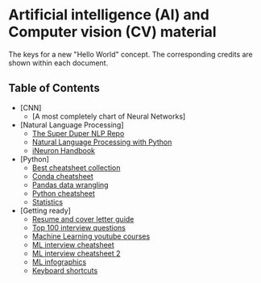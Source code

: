# Artificial intelligence (AI) and Computer vision (CV) material
The keys for a new "Hello World" concept.
The corresponding credits are shown within each document.

## Table of Contents

- [CNN]
    - [A most completely chart of Neural Networks]
- [Natural Language Processing]
    - [The Super Duper NLP Repo](https://github.com/erikycd/AI_CV_material/blob/main/NLP/The%20Super%20Duper%20NLP%20Repo.pdf)
    - [Natural Language Processing with Python](https://github.com/erikycd/AI_CV_material/blob/main/NLP/Natural%20Language%20Processing%20with%20Python.pdf)
    - [iNeuron Handbook](https://github.com/erikycd/AI_CV_material/blob/main/NLP/iNeuron%20handbook.pdf)
- [Python]
    - [Best cheatsheet collection](https://github.com/erikycd/AI_CV_material/blob/main/python/Cheatsheet%20collection.pdf)
    - [Conda cheatsheet](https://github.com/erikycd/AI_CV_material/blob/main/python/Conda-cheatsheet.pdf)
    - [Pandas data wrangling](https://github.com/erikycd/AI_CV_material/blob/main/python/Pandas%20data%20wrangling.pdf)
    - [Python cheatsheet](https://github.com/erikycd/AI_CV_material/blob/main/python/Python%20cheatsheet.pdf)
    - [Statistics](https://github.com/erikycd/AI_CV_material/blob/main/python/Statistics%20cheatsheet.pdf)
- [Getting ready]
    - [Resume and cover letter guide](https://github.com/erikycd/AI_CV_material/blob/main/Getting%20ready/Resume%20and%20cover%20letter%20guide.pdf)
    - [Top 100 interview questions](https://github.com/erikycd/AI_CV_material/blob/main/Getting%20ready/Top%20100%20python%20interview%20questions.pdf)
    - [Machine Learning youtube courses](https://github.com/erikycd/AI_CV_material/blob/main/Getting%20ready/Machine%20Learning%20youtube%20courses.pdf)
    - [ML interview cheatsheet](https://github.com/erikycd/AI_CV_material/blob/main/Getting%20ready/ML%20interview%20cheatsheet.pdf)
    - [ML interview cheatsheet 2](https://github.com/erikycd/AI_CV_material/blob/main/Getting%20ready/ML%20interview%20cheatsheet%202.pdf)
    - [ML infographics](https://github.com/erikycd/AI_CV_material/blob/main/Getting%20ready/ML%20infographics.pdf)
    - [Keyboard shortcuts](https://github.com/erikycd/AI_CV_material/blob/main/Getting%20ready/Keyboard%20shortcuts.pdf)
